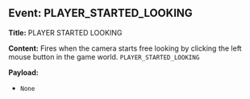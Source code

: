 ## Event: PLAYER_STARTED_LOOKING

**Title:** PLAYER STARTED LOOKING

**Content:**
Fires when the camera starts free looking by clicking the left mouse button in the game world.
`PLAYER_STARTED_LOOKING`

**Payload:**
- `None`